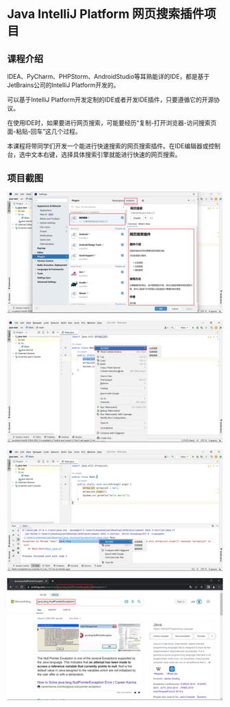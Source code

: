 # Java IntelliJ Platform 网页搜索插件项目

## 课程介绍

IDEA、PyCharm、PHPStorm、AndroidStudio等耳熟能详的IDE，都是基于JetBrains公司的IntelliJ Platform开发的。

可以基于IntelliJ Platform开发定制的IDE或者开发IDE插件，只要遵循它的开源协议。

在使用IDE时，如果要进行网页搜索，可能要经历“复制-打开浏览器-访问搜索页面-粘贴-回车”这几个过程。

本课程将带同学们开发一个能进行快速搜索的网页搜索插件。在IDE编辑器或控制台，选中文本右键，选择具体搜索引擎就能进行快速的网页搜索。

## 项目截图

![插件项目截图01](项目截图/插件项目截图01.png)

![插件项目截图02](项目截图/插件项目截图02.png)

![插件项目截图03](项目截图/插件项目截图03.png)

![插件项目截图04](项目截图/插件项目截图04.png)
